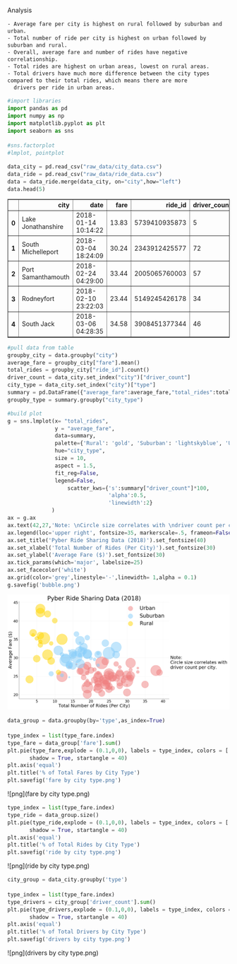 Analysis

    - Average fare per city is highest on rural followed by suburban and urban.
    - Total number of ride per city is highest on urban followed by suburban and rural.
    - Overall, average fare and number of rides have negative correlationship.
    - Total rides are highest on urban areas, lowest on rural areas.
    - Total drivers have much more difference between the city types compared to their total rides, which means there are more 
      drivers per ride in urban areas.

```python
#import libraries
import pandas as pd
import numpy as np
import matplotlib.pyplot as plt
import seaborn as sns

#sns.factorplot
#lmplot, pointplot
```


```python
data_city = pd.read_csv("raw_data/city_data.csv")
data_ride = pd.read_csv("raw_data/ride_data.csv")
data = data_ride.merge(data_city, on="city",how="left")
data.head(5)
```




<div>
<style scoped>
    .dataframe tbody tr th:only-of-type {
        vertical-align: middle;
    }

    .dataframe tbody tr th {
        vertical-align: top;
    }

    .dataframe thead th {
        text-align: right;
    }
</style>
<table border="1" class="dataframe">
  <thead>
    <tr style="text-align: right;">
      <th></th>
      <th>city</th>
      <th>date</th>
      <th>fare</th>
      <th>ride_id</th>
      <th>driver_count</th>
      <th>type</th>
    </tr>
  </thead>
  <tbody>
    <tr>
      <th>0</th>
      <td>Lake Jonathanshire</td>
      <td>2018-01-14 10:14:22</td>
      <td>13.83</td>
      <td>5739410935873</td>
      <td>5</td>
      <td>Urban</td>
    </tr>
    <tr>
      <th>1</th>
      <td>South Michelleport</td>
      <td>2018-03-04 18:24:09</td>
      <td>30.24</td>
      <td>2343912425577</td>
      <td>72</td>
      <td>Urban</td>
    </tr>
    <tr>
      <th>2</th>
      <td>Port Samanthamouth</td>
      <td>2018-02-24 04:29:00</td>
      <td>33.44</td>
      <td>2005065760003</td>
      <td>57</td>
      <td>Urban</td>
    </tr>
    <tr>
      <th>3</th>
      <td>Rodneyfort</td>
      <td>2018-02-10 23:22:03</td>
      <td>23.44</td>
      <td>5149245426178</td>
      <td>34</td>
      <td>Urban</td>
    </tr>
    <tr>
      <th>4</th>
      <td>South Jack</td>
      <td>2018-03-06 04:28:35</td>
      <td>34.58</td>
      <td>3908451377344</td>
      <td>46</td>
      <td>Urban</td>
    </tr>
  </tbody>
</table>
</div>




```python
#pull data from table
groupby_city = data.groupby("city")
average_fare = groupby_city["fare"].mean()
total_rides = groupby_city["ride_id"].count()
driver_count = data_city.set_index("city")["driver_count"]
city_type = data_city.set_index("city")["type"]
summary = pd.DataFrame({"average_fare":average_fare,"total_rides":total_rides,"driver_count":driver_count,"city_type":city_type})
groupby_type = summary.groupby("city_type")
```


```python
#build plot
g = sns.lmplot(x= "total_rides",
               y = "average_fare",
               data=summary,
               palette={'Rural': 'gold', 'Suburban': 'lightskyblue', 'Urban': 'lightcoral'},
               hue="city_type",
               size = 10,
               aspect = 1.5,
               fit_reg=False,
               legend=False,
                   scatter_kws={'s':summary["driver_count"]*100,
                                'alpha':0.5,
                                'linewidth':2}
              )
ax = g.ax
ax.text(42,27,'Note: \nCircle size correlates with \ndriver count per city.').set_fontsize(30)
ax.legend(loc='upper right', fontsize=35, markerscale=.5, frameon=False)
ax.set_title('Pyber Ride Sharing Data (2018)').set_fontsize(40)
ax.set_xlabel('Total Number of Rides (Per City)').set_fontsize(30)
ax.set_ylabel('Average Fare ($)').set_fontsize(30)
ax.tick_params(which='major', labelsize=25)
ax.set_facecolor('white')
ax.grid(color='grey',linestyle='-',linewidth= 1,alpha = 0.1)
g.savefig('bubble.png')
```


![png](bubble.png)



```python
data_group = data.groupby(by='type',as_index=True)

type_index = list(type_fare.index)
type_fare = data_group['fare'].sum()
plt.pie(type_fare,explode = (0.1,0,0), labels = type_index, colors = ['gold', 'lightskyblue', 'lightcoral'],autopct="%1.1f%%",
       shadow = True, startangle = 40)
plt.axis('equal')
plt.title('% of Total Fares by City Type')
plt.savefig('fare by city type.png')
```


![png](fare by city type.png)



```python
type_index = list(type_fare.index)
type_ride = data_group.size()
plt.pie(type_ride,explode = (0.1,0,0), labels = type_index, colors = ['gold', 'lightskyblue', 'lightcoral'],autopct="%1.1f%%",
       shadow = True, startangle = 40)
plt.axis('equal')
plt.title('% of Total Rides by City Type')
plt.savefig('ride by city type.png')
```


![png](ride by city type.png)



```python
city_group = data_city.groupby('type')

type_index = list(type_fare.index)
type_drivers = city_group['driver_count'].sum()
plt.pie(type_drivers,explode = (0.1,0,0), labels = type_index, colors = ['gold', 'lightskyblue', 'lightcoral'],autopct="%1.1f%%",
       shadow = True, startangle = 40)
plt.axis('equal')
plt.title('% of Total Drivers by City Type')
plt.savefig('drivers by city type.png')
```


![png](drivers by city type.png)

